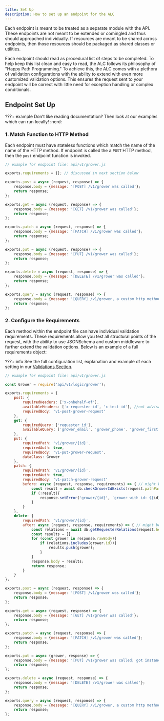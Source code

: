 ```yaml
---
title: Set Up
description: How to set up an endpoint for the ALC
---
```


Each endpoint is meant to be treated as a separate module with the API. These endpoints are not meant to be extended or comingled and thus should approached individually. If resources are meant to be shared across endpoints, then those resources should be packaged as shared classes or utilities.

Each endpoint should read as procedural list of steps to be completed. To help keep this list clean and easy to read, the ALC follows its philosophy of "Happy Path Programming." To achieve this, the ALC comes with a plethora of validation configurations with the ability to extend with even more customized validation options. This ensures the request sent to your endpoint will be correct with little need for exception handling or complex conditionals.

## Endpoint Set Up

???+ example
    Don't like reading documentation? Then look at our examples which can run locally! :nerd:

### 1. Match Function to HTTP Method

Each endpoint must have stateless functions which match the name of the name of the HTTP method. If endpoint is called the a `POST` HTTP method, then the `post` endpoint function is invoked.

```js
// example for endpoint file: api/v1/grower.js

exports.requirements = {}; // discussed in next section below

exports.post = async (request, response) => {
    response.body = {message: '[POST] /v1/grower was called'};
    return response;
};

exports.get = async (request, response) => {
    response.body = {message: '[GET] /v1/grower was called'};
    return response;
};

exports.patch = async (request, response) => {
    response.body = {message: '[PATCH] /v1/grower was called'};
    return response;
};

exports.put = async (request, response) => {
    response.body = {message: '[PUT] /v1/grower was called'};
    return response;
};

exports.delete = async (request, response) => {
    response.body = {message: '[DELETE] /v1/grower was called'};
    return response;
};

exports.query = async (request, response) => {
    response.body = {message: '[QUERY] /v1/grower, a custom http method, was called'};
    return response;
};
```

### 2. Configure the Requirements

Each method within the endpoint file can have individual validation requirements. These requirements allow you test all structural points of the request, with the ability to use JSONSchema and custom middleware to further extend the validation options. Below is an example of a full requirements object:

???+ info
    See the full configuration list, explanation and example of each setting in our [Validations Section]({{web.url}}/node/apigateway/endpoint/configurations/).

```js
// example for endpoint file: api/v1/grower.js

const Grower = require('api/v1/logic/grower');

exports.requirements = {
    post: {
        requiredHeaders: ['x-onbehalf-of'],
        availableHeaders: ['x-requester-id', 'x-test-id'], //not advisable to use; too strict
        requiredBody: 'v1-post-grower-request'
    },
    get: {
        requiredQuery: ['requester_id'],
        availableQuery: ['grower_email', 'grower_phone', 'grower_first', 'grower_last'],
    },
    put: {
        requiredPath: 'v1/grower/{id}',
        requiredAuth: true,
        requiredBody: 'v1-put-grower-request',
        dataClass: Grower
    },
    patch: {
        requiredPath: 'v1/grower/{id}',
        requiredAuth: true,
        requiredBody: 'v1-patch-grower-request'
        before: async (request, response, requirements) => { // might be cleaner to put this in a separate file and call in context.
            const result = await db.checkGrowerIdExists(request.pathParams.id);
            if (!result){
                response.setError('grower/{id}', `grower with id: ${id} does not exist.`);
            }
        }
    },
    delete: {
        requiredPath: 'v1/grower/{id}',
        after: async (request, response, requirements) => { // might be cleaner to put this in a separate file and call in context.
            const relations = await db.getRequesterRelations(request.headers['x-requester-id']);
            const results = []
            for (const grower in response.rawBody){
                if (relations.includes(grower.id)){
                    results.push(grower);
                }
            }
            response.body = results;
            return response;
        }
    }
};

exports.post = async (request, response) => {
    response.body = {message: '[POST] /v1/grower was called'};
    return response;
};

exports.get = async (request, response) => {
    response.body = {message: '[GET] /v1/grower was called'};
    return response;
};

exports.patch = async (request, response) => {
    response.body = {message: '[PATCH] /v1/grower was called'};
    return response;
};

exports.put = async (grower, response) => {
    response.body = {message: '[PUT] /v1/grower was called; got instance of grower instead of request'};
    return response;
};

exports.delete = async (request, response) => {
    response.body = {message: '[DELETE] /v1/grower was called'};
    return response;
};

exports.query = async (request, response) => {
    response.body = {message: '[QUERY] /v1/grower, a custom http method, was called'};
    return response;
};
```
